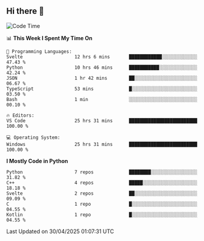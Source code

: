 ## Hi there 👋

<!--START_SECTION:waka-->
![Code Time](http://img.shields.io/badge/Code%20Time-175%20hrs%2053%20mins-blue)

📊 **This Week I Spent My Time On** 

```text
💬 Programming Languages: 
Svelte                   12 hrs 6 mins       ████████████░░░░░░░░░░░░░   47.43 % 
Python                   10 hrs 46 mins      ███████████░░░░░░░░░░░░░░   42.24 % 
JSON                     1 hr 42 mins        ██░░░░░░░░░░░░░░░░░░░░░░░   06.67 % 
TypeScript               53 mins             █░░░░░░░░░░░░░░░░░░░░░░░░   03.50 % 
Bash                     1 min               ░░░░░░░░░░░░░░░░░░░░░░░░░   00.10 % 

🔥 Editors: 
VS Code                  25 hrs 31 mins      █████████████████████████   100.00 % 

💻 Operating System: 
Windows                  25 hrs 31 mins      █████████████████████████   100.00 % 
```

**I Mostly Code in Python** 

```text
Python                   7 repos             ████████░░░░░░░░░░░░░░░░░   31.82 % 
C++                      4 repos             █████░░░░░░░░░░░░░░░░░░░░   18.18 % 
Svelte                   2 repos             ██░░░░░░░░░░░░░░░░░░░░░░░   09.09 % 
C                        1 repo              █░░░░░░░░░░░░░░░░░░░░░░░░   04.55 % 
Kotlin                   1 repo              █░░░░░░░░░░░░░░░░░░░░░░░░   04.55 % 
```




 Last Updated on 30/04/2025 01:07:31 UTC
<!--END_SECTION:waka-->
